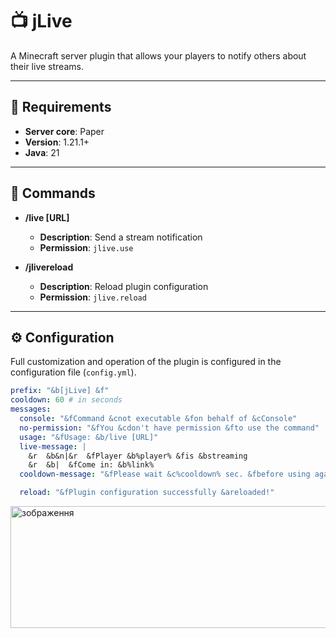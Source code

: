 # 📺 jLive

A Minecraft server plugin that allows your players to notify others about their live streams.

---

## 📝 Requirements

- **Server core**: Paper
- **Version**: 1.21.1+
- **Java**: 21

---

## 📜 Commands

- **/live [URL]**
    - **Description**: Send a stream notification
    - **Permission**: `jlive.use`

- **/jlivereload**
    - **Description**: Reload plugin configuration
    - **Permission**: `jlive.reload`

---

## ⚙ Configuration

Full customization and operation of the plugin is configured in the configuration file (`config.yml`).

```yaml
prefix: "&b[jLive] &f"
cooldown: 60 # in seconds
messages:
  console: "&fCommand &cnot executable &fon behalf of &cConsole"
  no-permission: "&fYou &cdon't have permission &fto use the command"
  usage: "&fUsage: &b/live [URL]"
  live-message: |
    &r  &b&n|&r  &fPlayer &b%player% &fis &bstreaming
    &r  &b|  &fCome in: &b%link%
  cooldown-message: "&fPlease wait &c%cooldown% sec. &fbefore using again!"

  reload: "&fPlugin configuration successfully &areloaded!"
  ```

<img width="1021" height="195" alt="зображення" src="https://github.com/user-attachments/assets/3b06d92c-2305-478f-9e08-cc2c7bc844e9" />

